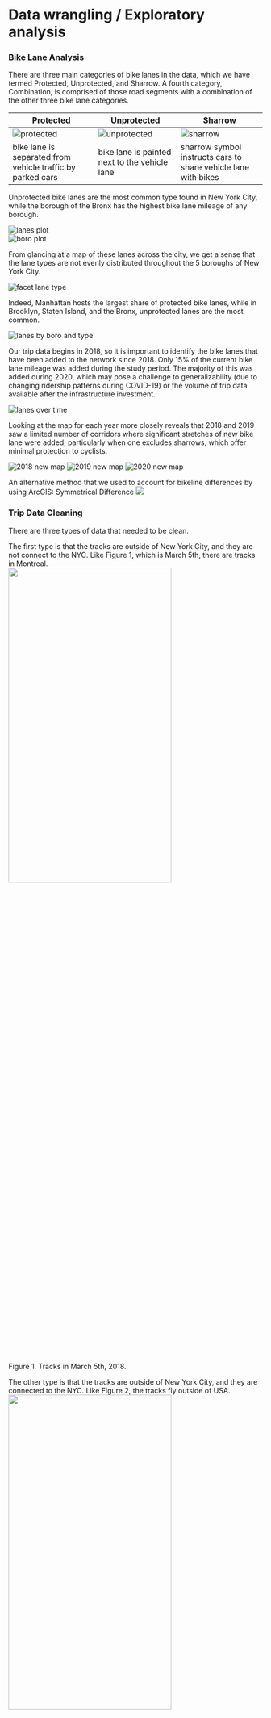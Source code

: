 # Data wrangling / Exploratory analysis

### Bike Lane Analysis

There are three main categories of bike lanes in the data, which we have termed Protected, Unprotected, and Sharrow. A fourth category, Combination, is comprised of those road segments with a combination of the other three bike lane categories. 

| Protected | Unprotected | Sharrow |
|-----------|-------------|---------|
|![protected](images/1stave_protected.jpg)|![unprotected](images/melrose_striped.PNG)|![sharrow](images/sharrow.PNG)|
| bike lane is separated from vehicle traffic by parked cars | bike lane is painted next to the vehicle lane | sharrow symbol instructs cars to share vehicle lane with bikes |

Unprotected bike lanes are the most common type found in New York City, while the borough of the Bronx has the highest bike lane mileage of any borough.

![lanes plot](images/plot_lanes_bytype.png)  
![boro plot](images/plot_lanes_byBoro.png)


From glancing at a map of these lanes across the city, we get a sense that the lane types are not evenly distributed throughout the 5 boroughs of New York City. 

![facet lane type](images/facet_lanetype.png)


Indeed, Manhattan hosts the largest share of protected bike lanes, while in Brooklyn, Staten Island, and the Bronx, unprotected lanes are the most common.

![lanes by boro and type](images/plot_lanes_byBoroLaneType.png)


Our trip data begins in 2018, so it is important to identify the bike lanes that have been added to the network since 2018. Only 15% of the current bike lane mileage was added during the study period. The majority of this was added during 2020, which may pose a challenge to generalizability (due to changing ridership patterns during COVID-19) or the volume of trip data available after the infrastructure investment. 

![lanes over time](images/map_newlane_yearType.png)

Looking at the map for each year more closely reveals that 2018 and 2019 saw a limited number of corridors where significant stretches of new bike lane were added, particularly when one excludes sharrows, which offer minimal protection to cyclists. 

![2018 new map](images/2018_newbyType.png)
![2019 new map](images/2019_newbyType.png)
![2020 new map](images/2020_newbyType.png)


An alternative method that we used to account for bikeline differences by using ArcGIS: Symmetrical Difference
<img src="https://github.com/kateesutt/practicum-nycdot/blob/main/images/1718Diff_bikeline.png">
<br>



### Trip Data Cleaning

There are three types of data that needed to be clean. 

The first type is that the tracks are outside of New York City, and they are not connect to the NYC. Like Figure 1, which is March 5th, there are tracks in Montreal.<br>
<img src="https://github.com/kateesutt/practicum-nycdot/blob/main/images/type1_March5th.png" width="80%" height="40%">

Figure 1. Tracks in March 5th, 2018.

The other type is that the tracks are outside of New York City, and they are connected to the NYC. Like Figure 2, the tracks fly outside of USA.<br>
<img src="https://github.com/kateesutt/practicum-nycdot/blob/main/images/type2_March25th.png" width="80%" height="40%">

Figure 2. Tracks in March 25th, 2018.

The first type of data could be cleaned by using clip. We clip the trip line strings within the NYC boundary. For the second type, we at first buffered the NYC boundary, then do the clip, and we also find out the points which intersect with the buffered boundary. To illustrate, we need to buffer the NYC boundary because some of tracks are close to shorelines. If the shape file of boundary is not buffered, these tracks will not be included. Then we select out the linestrings which intersect with the buffered boundary. 

#### The third type is more complicated. <br>
The trips is inside NYC, however, when using mapview to visualize the basemap, we find that these tracks are not aligned with existing roads. 

<img src="https://github.com/kateesutt/practicum-nycdot/blob/main/images/Type3_0705_1.png" width="80%" height="40%">

Figure 3. July 5th, 2018.

When we zoom in, we found a lot of similar issues. This is a snapshot of July, 5th.<br>

<img src="https://github.com/kateesutt/practicum-nycdot/blob/main/images/Type3_0705_2.png" width="80%" height="40%"><br>

Even when we use more fine-grained boundary, like shorlines of NYC to clip the data, it is still hard for R to tell whether a specific track is valid.<br>

<img src="https://github.com/kateesutt/practicum-nycdot/blob/main/images/Type3_0705_3.png" width="80%" height="40%"><br>




### Part 2 Spatial and Temporal Visualizations


#### Ridership Trend in 2018

<img src="https://github.com/kateesutt/practicum-nycdot/blob/main/images/hourly_T.png" ><br>

The ridership by 24-hours, 2018

As you can see from the figure above, the trend within a day, 24 hours, remains similar for all 10 months. The morning peak appreas around 12:00 pm and the evening peak appears around 9:00 pm. Ridership decrease in midnight and early morning, the lowest ridership appears in 7:30 am.

<img src="https://github.com/kateesutt/practicum-nycdot/blob/main/images/weekly_T.png"><br>

The ridership by day of the week, 2018

Surprisingly, the peak of the ridership does not appears during weekends.The ridership trend by day of the week varies between different months. 

<img src="https://github.com/kateesutt/practicum-nycdot/blob/main/images/monthly_T2.png"><br>

The ridership by month, 2018

No obvious trends/patterns


#### Ridership Trend in July, 2018

The weather and temperature in July is most suitable for cycling. Therefore we focus on ridership in July and see the biking trend within the month.

<img src="https://github.com/kateesutt/practicum-nycdot/blob/main/images/trendInJuly.png"><br>

There is clearly a daily periodicity

### Manhattan 
#### Ridership Trend on roads in March, year 2018 and year 2019

Due to the size of data, we focus on Manhattan in this part of visualization. 

To further clean up problematic trips within the selected boundary, we consider changing linestring of trip data into points. Later, we select only the points which are falling inside the routes. The points are then grouped by their unique index. Additionally, in order to make them overlap better, we make a 15 feet buffer on route data by using ArcGIS.
However, during this workflow, we are changing linestring to points, a progress that add much more data on original dataset. Therefore, we decide to select part of original data based on their temporal characteristics.

We are comparing trips in March, 2018 and trips in March, 2019. The following graphs are daily trends and hourly trends in March for each year.

<img src="https://github.com/kateesutt/practicum-nycdot/blob/main/images/hourlytrend_1819.jpeg"><br>

<img src="https://github.com/kateesutt/practicum-nycdot/blob/main/images/dailytrend_1819.jpeg"> <br>

From the figures, we could see that, overall, there are much more trips in March 2019. There is no clear daily trend. However, in both years, the number of trips peak at similar days. Hence, March 10th and March 20th are selected as days which have smaller number of trips and larger number of trips.

Moreover, there is a similar hourly trend that the number of trips peaks at 23pm and minimizes at 8am. Because there it not enough data to do clear comparison at 8am, we only use 23pm.

In the process of changing linestring to points, aiming to keep data’s attributes, we use ArcGIS to help us do the transformation. We use the tool, Generate Pointes Along Lines, and create the points as 5%. In other words, for one string of trip data, there will be 100%/5% = 20 number of points.

<img src="https://github.com/kateesutt/practicum-nycdot/blob/main/images/geoprocess_arcgis.png"><br>

After transformation, only the points which locate inside the boundary of routes are kept. Later, for each route, the points are grouped by their identical index, and we count the number of trips in one route.

Here is the map of trips in March 10th, year 2018 and year 2019.

<img src="https://github.com/kateesutt/practicum-nycdot/blob/main/images/march10_1819.png"><br>

Also, here is the table that describes the additional trips of added bike infrastructures:
| Street      | Count (2018) | Count (2019) |
| ----------- | ----------- |-------------|
| 	5 AVENUE  | 0           | 2           |
| BIKE PATH   | 0           | 1           |
| BROADWAY    | 0           | 7           |
|HUDSON RIVER GREENWAY|0| 1|

Here is the map of trips in March 20th, year 2018 and year 2019.

<img src="https://github.com/kateesutt/practicum-nycdot/blob/main/images/march20_1819.png"><br>

Moreover, the map of trips at 23pm in March is also made.
<img src="https://github.com/kateesutt/practicum-nycdot/blob/main/images/march23pm_1819.png">

### Brooklyn
To compare with the patterns in Manhattan, we also created the ridership analysis on the same days in Brooklyn

Here is the bike ridership on March 10th, Brooklyn
<img src = "https://github.com/kateesutt/practicum-nycdot/blob/main/images/Brooklyn10th.png">

Here is the bike ridership on March 20th, Brooklyn
<img src = "https://github.com/kateesutt/practicum-nycdot/blob/main/images/Brooklyn20th.png">


### OUR QUESTIONS
  1. **Question about big datasets**: Should we train our model on one Borough (Manhattan has the most well-built bikelane systems and the most trips) and then test our model on other boroughs?<br>
    -- However Manhattan don't have many new bikelanes in 2018 (Because it was already well-built). If we want to model the impact of new infra on the bike ridership, we are not sure whether that will have an impact on the accuracy of our model.
    
    
  2. When comparing March 2018 and March 2019, 2019 has many more trips. Would that be a problem for our model?<br>
    - Should we predict ridership for all streets or only the streets with a new bike lane? If the latter, how will we control for the overall increase in ridership over time? <br>
    - Also in 2020, partly because of the covid impact, people tend to use bicycles more. Will that affect the generalizablity of our model?
  
  
  3. Methods to count trips on each roads. Are we in the right direction? <br>
    - Our method: create a buffer of each road segment (15 feet) --> linestring to point --> clip points within a buffer of the road --> spatial join the point to road segment --> conver points back to bike trips --> calculate bike trips on each road (group by road name/id)<br>
    - Question 1: When doing spatial join, points are sometimes intersected with multiple roads, which will create multiple records in the data set, then create several trips because some points are duplicated. Will that matter?<br>
    - Question 2: Is 15 feet an appropriate buffer range?<br>
    - Question 3: When turn line into point, which point placement method should we choose? (by distance or by percentage?)
    
    
   4. **Question about big datasets**: Even with subset of data, R became extremely slow when doing visualization or doing spatial operations. Are there any tricks for dealing with big dataset?
   
   
  

